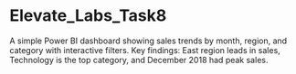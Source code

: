 # Elevate_Labs_Task8

A simple Power BI dashboard showing sales trends by month, region, and category with interactive filters. 
Key findings: East region leads in sales, Technology is the top category, and December 2018 had peak sales.
